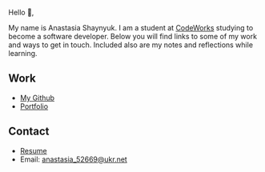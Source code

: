 Hello 👋, 

My name is Anastasia Shaynyuk. I am a student at [CodeWorks](https://boisecodeworks.com) studying to become a software developer. Below you will find links to some of my work and ways to get in touch. Included also are my notes and reflections while learning. 

## Work

  + [My Github](https://github.com/AnastasiiaShaynyuk)
  + [Portfolio](https://AnastasiiaShaynyuk.github.io/)

## Contact

  + [Resume](https://AnastasiiaShaynyuk.github.io/resume)
  + Email: anastasia_52669@ukr.net
  

